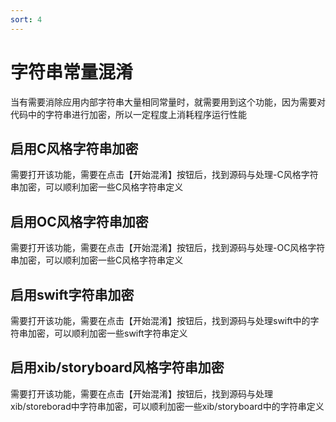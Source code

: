 ```yaml
---
sort: 4
---
```


# 字符串常量混淆
当有需要消除应用内部字符串大量相同常量时，就需要用到这个功能，因为需要对代码中的字符串进行加密，所以一定程度上消耗程序运行性能

## 启用C风格字符串加密
需要打开该功能，需要在点击【开始混淆】按钮后，找到源码与处理-C风格字符串加密，可以顺利加密一些C风格字符串定义

## 启用OC风格字符串加密
需要打开该功能，需要在点击【开始混淆】按钮后，找到源码与处理-OC风格字符串加密，可以顺利加密一些C风格字符串定义

## 启用swift字符串加密
需要打开该功能，需要在点击【开始混淆】按钮后，找到源码与处理swift中的字符串加密，可以顺利加密一些swift字符串定义

## 启用xib/storyboard风格字符串加密
需要打开该功能，需要在点击【开始混淆】按钮后，找到源码与处理xib/storeborad中字符串加密，可以顺利加密一些xib/storyboard中的字符串定义